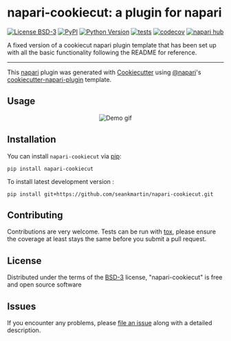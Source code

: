 # napari-cookiecut: a plugin for napari

[![License BSD-3](https://img.shields.io/pypi/l/napari-cookiecut.svg?color=green)](https://github.com/seankmartin/napari-cookiecut/raw/main/LICENSE)
[![PyPI](https://img.shields.io/pypi/v/napari-cookiecut.svg?color=green)](https://pypi.org/project/napari-cookiecut)
[![Python Version](https://img.shields.io/pypi/pyversions/napari-cookiecut.svg?color=green)](https://python.org)
[![tests](https://github.com/seankmartin/napari-cookiecut/workflows/tests/badge.svg)](https://github.com/seankmartin/napari-cookiecut/actions)
[![codecov](https://codecov.io/gh/seankmartin/napari-cookiecut/branch/main/graph/badge.svg)](https://codecov.io/gh/seankmartin/napari-cookiecut)
[![napari hub](https://img.shields.io/endpoint?url=https://api.napari-hub.org/shields/napari-cookiecut)](https://napari-hub.org/plugins/napari-cookiecut)

A fixed version of a cookiecut napari plugin template that has been set up with all the basic functionality following the README for reference.

----------------------------------

This [napari] plugin was generated with [Cookiecutter] using [@napari]'s [cookiecutter-napari-plugin] template.

<!--
Don't miss the full getting started guide to set up your new package:
https://github.com/napari/cookiecutter-napari-plugin#getting-started

and review the napari docs for plugin developers:
https://napari.org/stable/plugins/index.html
-->

## Usage

<p align="center">
  <img src="https://github.com/ch-n/napari-time_series_plotter/raw/main/napari-time-series-plotter_demo.gif" alt="Demo gif" />
</p>

## Installation

You can install `napari-cookiecut` via [pip]:

    pip install napari-cookiecut



To install latest development version :

    pip install git+https://github.com/seankmartin/napari-cookiecut.git


## Contributing

Contributions are very welcome. Tests can be run with [tox], please ensure
the coverage at least stays the same before you submit a pull request.

## License

Distributed under the terms of the [BSD-3] license,
"napari-cookiecut" is free and open source software

## Issues

If you encounter any problems, please [file an issue] along with a detailed description.

[napari]: https://github.com/napari/napari
[Cookiecutter]: https://github.com/audreyr/cookiecutter
[@napari]: https://github.com/napari
[MIT]: http://opensource.org/licenses/MIT
[BSD-3]: http://opensource.org/licenses/BSD-3-Clause
[GNU GPL v3.0]: http://www.gnu.org/licenses/gpl-3.0.txt
[GNU LGPL v3.0]: http://www.gnu.org/licenses/lgpl-3.0.txt
[Apache Software License 2.0]: http://www.apache.org/licenses/LICENSE-2.0
[Mozilla Public License 2.0]: https://www.mozilla.org/media/MPL/2.0/index.txt
[cookiecutter-napari-plugin]: https://github.com/napari/cookiecutter-napari-plugin

[file an issue]: https://github.com/seankmartin/napari-cookiecut/issues

[napari]: https://github.com/napari/napari
[tox]: https://tox.readthedocs.io/en/latest/
[pip]: https://pypi.org/project/pip/
[PyPI]: https://pypi.org/